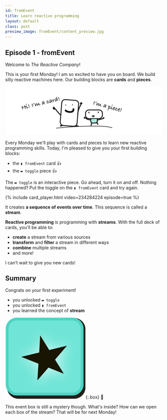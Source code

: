 ```yaml
---
id: fromEvent
title: Learn reactive programming
layout: default
class: post
preview_image: fromEvent/content_preview.jpg
---
```


## Episode 1 - fromEvent

Welcome to _The Reactive Company_!

This is your first Monday! I am so excited to have you on board. We build silly reactive machines here. Our building blocks are **cards** and **pieces**.

![](img/fromEvent/card-piece.png)

Every Monday we'll play with cards and pieces to learn new reactive programming skills. Today, I'm pleased to give you your first building blocks:

* the `▮ fromEvent` card 👍
* the `▬ toggle` piece 👍

The `▬ toggle` is an interactive piece. Go ahead, turn it on and off. Nothing happened? Put the toggle on the `▮ fromEvent` card and try again.

{% include card_player.html video=234284224 episode=true %}

It creates **a sequence of events over time**. This sequence is called a **stream**.

**Reactive programming** is programming with **streams**. With the full deck of cards, you'll be able to:

- **create** a stream from various sources
- **transform** and **filter** a stream in different ways
- **combine** multiple streams
- and more!

I can’t wait to give you new cards!

## Summary

Congrats on your first experiment! 

* you unlocked `▬ toggle`
* you unlocked `▮ fromEvent`
* you learned the concept of **stream**

![](img/fromEvent/box.png){:.box}
🤔

This event box is still a mystery though. What's inside? How can we open each box of the stream? That will be for next Monday!
